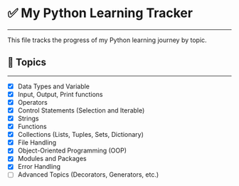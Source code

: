 # ✅ My Python Learning Tracker
---------------------------------------------------------------------------------------------------------------------------------------
This file tracks the progress of my Python learning journey by topic.

## 📌 Topics
---------------------------------------------------------------------------------------------------------------------------------------
- [x] Data Types and Variable
- [x] Input, Output, Print functions
- [x] Operators
- [x] Control Statements (Selection and Iterable)
- [x] Strings
- [x] Functions
- [x] Collections (Lists, Tuples, Sets, Dictionary)
- [x] File Handling
- [x] Object-Oriented Programming (OOP)
- [x] Modules and Packages
- [x] Error Handling
- [ ] Advanced Topics (Decorators, Generators, etc.)